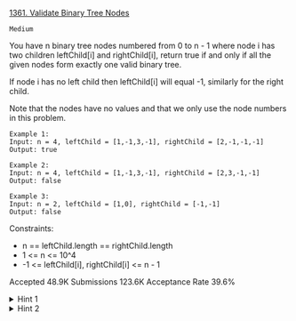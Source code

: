 [1361. Validate Binary Tree Nodes](https://leetcode.com/problems/validate-binary-tree-nodes/)

`Medium`

You have n binary tree nodes numbered from 0 to n - 1 where node i has two children leftChild[i] and rightChild[i], return true if and only if all the given nodes form exactly one valid binary tree.

If node i has no left child then leftChild[i] will equal -1, similarly for the right child.

Note that the nodes have no values and that we only use the node numbers in this problem.

```
Example 1:
Input: n = 4, leftChild = [1,-1,3,-1], rightChild = [2,-1,-1,-1]
Output: true

Example 2:
Input: n = 4, leftChild = [1,-1,3,-1], rightChild = [2,3,-1,-1]
Output: false

Example 3:
Input: n = 2, leftChild = [1,0], rightChild = [-1,-1]
Output: false
``` 

Constraints:

- n == leftChild.length == rightChild.length
- 1 <= n <= 10^4
- -1 <= leftChild[i], rightChild[i] <= n - 1

Accepted
48.9K
Submissions
123.6K
Acceptance Rate
39.6%

<details>
<summary>Hint 1</summary>

Find the parent of each node.

</details>
<details>
<summary>Hint 2</summary>

A valid tree must have nodes with only one parent and exactly one node with no parent.

</details>